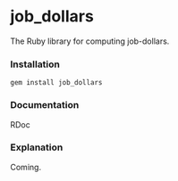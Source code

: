 # job_dollars

The Ruby library for computing job-dollars.

### Installation

`gem install job_dollars`

### Documentation

RDoc

### Explanation

Coming.
